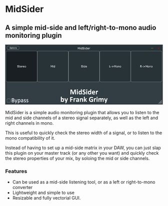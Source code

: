# MidSider

## A simple __mid-side__ and __left/right-to-mono__ audio monitoring plugin

![Screenshot of MidSider plugin, showing its 5 buttons on top and the bypass toggle at the bottom left](MidSider.png)

MidSider is a simple audio monitoring plugin that allows you to listen to the mid and side channels of a stereo signal separately, as well as the left and right channels in mono.

This is useful to quickly check the stereo width of a signal, or to listen to the mono compatibility of it.

Instead of having to set up a mid-side matrix in your DAW, you can just slap this plugin on your master track (or any other you want) and quickly check the stereo properties of your mix, by soloing the mid or side channels.

### Features

- Can be used as a mid-side listening tool, or as a left or right-to-mono converter
- Lightweight and simple to use
- Resizable and fully vectorial GUI.
